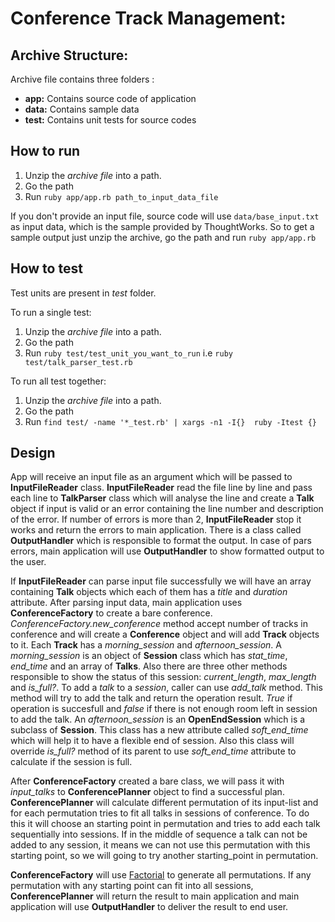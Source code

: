 # Conference Track Management:

## Archive Structure:

Archive file contains three folders :
* **app:** Contains source code of application
* **data:** Contains sample data
* **test:** Contains unit tests for source codes

## How to run

1. Unzip the _archive file_ into a path.
2. Go the path
3. Run `ruby app/app.rb path_to_input_data_file`

If you don't provide an input file, source code will use `data/base_input.txt` as input data, which is the sample provided by ThoughtWorks.
So to get a sample output just unzip the archive, go the path and run `ruby app/app.rb`

## How to test

Test units are present in _test_ folder. 

To run a single test:
1. Unzip the _archive file_ into a path.
2. Go the path
3. Run `ruby test/test_unit_you_want_to_run`  i.e `ruby test/talk_parser_test.rb`

To run all test together:
1. Unzip the _archive file_ into a path.
2. Go the path
3. Run `find test/ -name '*_test.rb' | xargs -n1 -I{}  ruby -Itest {}`

## Design

App will receive an input file as an argument which will be passed to __InputFileReader__ class.
__InputFileReader__ read the file line by line and pass each line to __TalkParser__  class which will analyse the line and create a __Talk__ object if input is valid or an error containing the line number and description of the error.
If number of errors is more than 2, __InputFileReader__ stop it works and return the errors to main application.
There is a class called __OutputHandler__ which is responsible to format the output. In case of pars errors, main application will use __OutputHandler__ to show formatted output to the user.    

If __InputFileReader__ can parse input file successfully we will have an array containing __Talk__ objects which each of them has a _title_ and _duration_ attribute.
After parsing input data, main application uses __ConferenceFactory__ to create a bare conference.  _ConferenceFactory.new_conference_ method accept number of tracks in conference and will create a __Conference__  object and will add __Track__ objects to it.
Each __Track__ has a _morning_session_ and _afternoon_session_. 
A _morning_session_ is an object of __Session__ class which has _stat_time_, _end_time_  and an array of __Talks__.  Also there are three other methods responsible to show the status of this session: _current_length_, _max_length_  and _is_full?_.  To add a _talk_ to a _session_, caller can use _add_talk_ method. This method will try to add the talk and return the operation result. _True_ if operation is succesfull and _false_ if there is not enough room left in session to add the talk.
An _afternoon_session_ is an __OpenEndSession__ which is a subclass of __Session__.  This class has a new attribute called _soft_end_time_ which will help it to have a flexible end of session. Also this class will override _is_full?_ method of its parent to use _soft_end_time_ attribute to calculate if the session is full.
  
After __ConferenceFactory__  created a bare class, we will pass it with _input_talks_ to __ConferencePlanner__ object to find a successful plan.
__ConferencePlanner__ will calculate different permutation of its input-list and for each permutation tries to fit all talks in sessions of conference. 
To do this it will choose an starting point in permutation and tries to add each talk sequentially into sessions. If in the middle of sequence a talk can not be added to any session, it means we can not use this permutation with this starting point, so we will going to try another starting_point in permutation.

__ConferenceFactory__ will use [Factorial](https://en.wikipedia.org/wiki/Factorial_number_system#Permutations) to generate all permutations. If any permutation with any starting point can fit into all sessions, __ConferencePlanner__ will return the result to main application and main application will use __OutputHandler__ to deliver the result to end user. 




